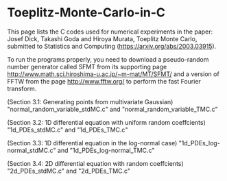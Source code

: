 # Toeplitz-Monte-Carlo-in-C

This page lists the C codes used for numerical experiments in the paper: Josef Dick, Takashi Goda and Hiroya Murata, Toeplitz Monte Carlo, submitted to Statistics and Computing (https://arxiv.org/abs/2003.03915).

To run the programs properly, you need to download a pseudo-random number generator called SFMT from its supporting page http://www.math.sci.hiroshima-u.ac.jp/~m-mat/MT/SFMT/ and a version of FFTW from the page http://www.fftw.org/ to perform the fast Fourier transform.


(Section 3.1: Generating points from multivariate Gaussian) "normal_random_variable_stdMC.c" and "normal_random_variable_TMC.c"

(Section 3.2: 1D differential equation with uniform random coeffcients) "1d_PDEs_stdMC.c" and "1d_PDEs_TMC.c"

(Section 3.3: 1D differential equation in the log-normal case) "1d_PDEs_log-normal_stdMC.c" and "1d_PDEs_log-normal_TMC.c"

(Section 3.4: 2D differential equation with random coeffcients) "2d_PDEs_stdMC.c" and "2d_PDEs_TMC.c"
